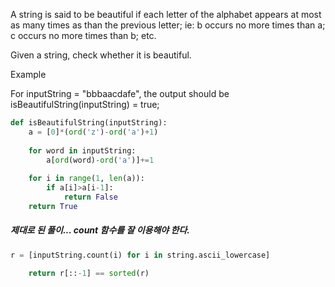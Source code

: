 A string is said to be beautiful if each letter of the alphabet appears at most as many times as than the previous letter; ie: b occurs no more times than a; c occurs no more times than b; etc.

Given a string, check whether it is beautiful.

Example

For inputString = "bbbaacdafe", the output should be
isBeautifulString(inputString) = true;

```python
def isBeautifulString(inputString):
    a = [0]*(ord('z')-ord('a')+1)
    
    for word in inputString:
        a[ord(word)-ord('a')]+=1
    
    for i in range(1, len(a)):
        if a[i]>a[i-1]:
            return False
    return True
```

##### 제대로 된 풀이... count 함수를 잘 이용해야 한다.
```python
r = [inputString.count(i) for i in string.ascii_lowercase]
    
    return r[::-1] == sorted(r)
```